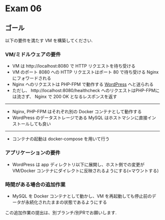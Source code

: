 # Exam 06

## ゴール

以下の要件を満たす VM を構築してください.

### VM/ミドルウェアの要件

- VM は http://localhost:8080 で HTTP リクエストを待ち受ける
- VM のポート 8080 への HTTP リクエストはポート 80 で待ち受ける Nginx にフォワードされる
- Nginx へのリクエストは PHP-FPM で動作する [WordPress](https://ja.wordpress.org/) へと送られる
- ただし、 http://localhost:8080/healthcheck へのリクエストはPHP-FPMには流さず、 Nginx で 200 OK となるレスポンスを返す

---

- Nginx, PHP-FPM はそれぞれ別の Docker コンテナとして動作する
- WordPress のデータストレージである MySQL はホストマシンに直接インストールしても良い

---

- コンテナの起動は docker-compose を用いて行う

### アプリケーションの要件

- WordPress は app ディレクトリ以下に展開し、ホスト側での変更が VM/Docker コンテナにダイレクトに反映されるようにする(=マウントする)

### 時間がある場合の追加作業

- MySQL を Docker コンテナとして動かし、VM を再起動しても停止前のデータが永続化されたままの状態であるようにする

この追加作業の提出は、別ブランチ/別PRでお願いします.